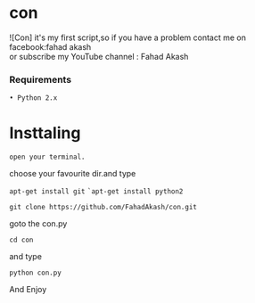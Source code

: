 # con
![Con]
it's my first script,so if you have a problem contact me on facebook:fahad akash<br>
or subscribe my YouTube channel : Fahad Akash

### Requirements

``• Python 2.x ``

# Insttaling

``
open your terminal.
``

choose your favourite dir.and type

``
apt-get install git
``
``
`apt-get install python2
``

``
git clone https://github.com/FahadAkash/con.git
``


goto the con.py

``
cd con
``

and type

``
python con.py
``

And Enjoy
